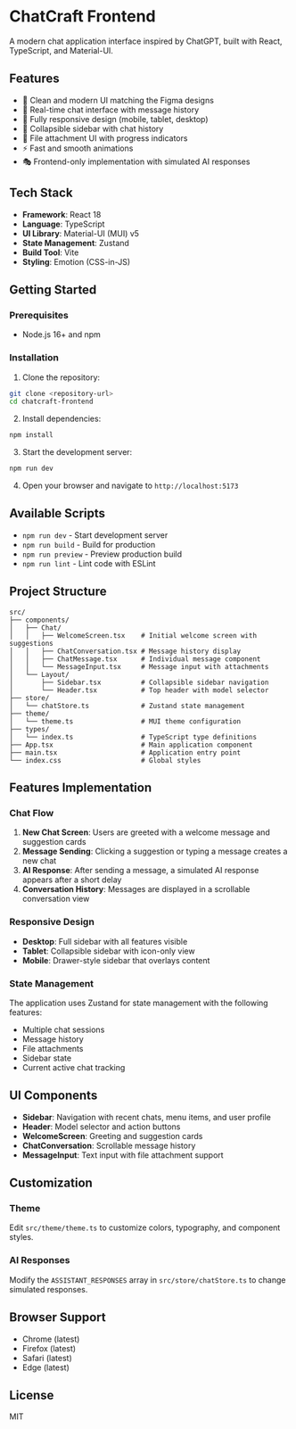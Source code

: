 # ChatCraft Frontend

A modern chat application interface inspired by ChatGPT, built with React, TypeScript, and Material-UI.

## Features

- 🎨 Clean and modern UI matching the Figma designs
- 💬 Real-time chat interface with message history
- 📱 Fully responsive design (mobile, tablet, desktop)
- 🎯 Collapsible sidebar with chat history
- 📎 File attachment UI with progress indicators
- ⚡ Fast and smooth animations
- 🎭 Frontend-only implementation with simulated AI responses

## Tech Stack

- **Framework**: React 18
- **Language**: TypeScript
- **UI Library**: Material-UI (MUI) v5
- **State Management**: Zustand
- **Build Tool**: Vite
- **Styling**: Emotion (CSS-in-JS)

## Getting Started

### Prerequisites

- Node.js 16+ and npm

### Installation

1. Clone the repository:
```bash
git clone <repository-url>
cd chatcraft-frontend
```

2. Install dependencies:
```bash
npm install
```

3. Start the development server:
```bash
npm run dev
```

4. Open your browser and navigate to `http://localhost:5173`

## Available Scripts

- `npm run dev` - Start development server
- `npm run build` - Build for production
- `npm run preview` - Preview production build
- `npm run lint` - Lint code with ESLint

## Project Structure

```
src/
├── components/
│   ├── Chat/
│   │   ├── WelcomeScreen.tsx    # Initial welcome screen with suggestions
│   │   ├── ChatConversation.tsx # Message history display
│   │   ├── ChatMessage.tsx      # Individual message component
│   │   └── MessageInput.tsx     # Message input with attachments
│   └── Layout/
│       ├── Sidebar.tsx          # Collapsible sidebar navigation
│       └── Header.tsx           # Top header with model selector
├── store/
│   └── chatStore.ts             # Zustand state management
├── theme/
│   └── theme.ts                 # MUI theme configuration
├── types/
│   └── index.ts                 # TypeScript type definitions
├── App.tsx                      # Main application component
├── main.tsx                     # Application entry point
└── index.css                    # Global styles
```

## Features Implementation

### Chat Flow

1. **New Chat Screen**: Users are greeted with a welcome message and suggestion cards
2. **Message Sending**: Clicking a suggestion or typing a message creates a new chat
3. **AI Response**: After sending a message, a simulated AI response appears after a short delay
4. **Conversation History**: Messages are displayed in a scrollable conversation view

### Responsive Design

- **Desktop**: Full sidebar with all features visible
- **Tablet**: Collapsible sidebar with icon-only view
- **Mobile**: Drawer-style sidebar that overlays content

### State Management

The application uses Zustand for state management with the following features:
- Multiple chat sessions
- Message history
- File attachments
- Sidebar state
- Current active chat tracking

## UI Components

- **Sidebar**: Navigation with recent chats, menu items, and user profile
- **Header**: Model selector and action buttons
- **WelcomeScreen**: Greeting and suggestion cards
- **ChatConversation**: Scrollable message history
- **MessageInput**: Text input with file attachment support

## Customization

### Theme

Edit `src/theme/theme.ts` to customize colors, typography, and component styles.

### AI Responses

Modify the `ASSISTANT_RESPONSES` array in `src/store/chatStore.ts` to change simulated responses.

## Browser Support

- Chrome (latest)
- Firefox (latest)
- Safari (latest)
- Edge (latest)

## License

MIT
